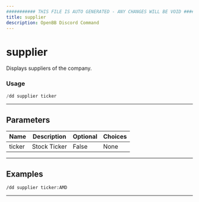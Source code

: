 ```yaml
---
########### THIS FILE IS AUTO GENERATED - ANY CHANGES WILL BE VOID ###########
title: supplier
description: OpenBB Discord Command
---
```


# supplier

Displays suppliers of the company.

### Usage

```python wordwrap
/dd supplier ticker
```

---

## Parameters

| Name | Description | Optional | Choices |
| ---- | ----------- | -------- | ------- |
| ticker | Stock Ticker | False | None |


---

## Examples

```
/dd supplier ticker:AMD
```
---
